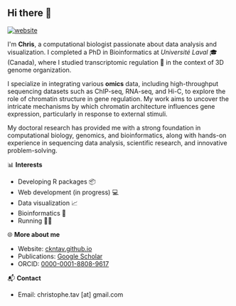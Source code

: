 ## Hi there 👋

[![website](https://img.shields.io/badge/website-ckntav.github.io-228B22)](https://ckntav.github.io/)

I'm **Chris**, a computational biologist passionate about data analysis and visualization. I completed a PhD in Bioinformatics at *Université Laval* 🎓 (Canada), where I studied transcriptomic regulation 🧬 in the context of 3D genome organization.

I specialize in integrating various **omics** data, including high-throughput sequencing datasets such as ChIP-seq, RNA-seq, and Hi-C, to explore the role of chromatin structure in gene regulation. My work aims to uncover the intricate mechanisms by which chromatin architecture influences gene expression, particularly in response to external stimuli.

My doctoral research has provided me with a strong foundation in computational biology, genomics, and bioinformatics, along with hands-on experience in sequencing data analysis, scientific research, and innovative problem-solving.

📊 **Interests**
- Developing R packages 📦 
- Web development (in progress) 💻
- Data visualization 📈
- Bioinformatics 🧬
- Running 🏃‍♂️

🌐 **More about me**  
- Website: [ckntav.github.io](https://ckntav.github.io/)  
- Publications: [Google Scholar](https://scholar.google.com/citations?user=6Dr-pgwAAAAJ)
- ORCID: [0000-0001-8808-9617](https://orcid.org/0000-0001-8808-9617)  

📬 **Contact**  
- Email: christophe.tav [at] gmail.com

<!--
**ckntav/ckntav** is a ✨ _special_ ✨ repository because its `README.md` (this file) appears on your GitHub profile.

Here are some ideas to get you started:

- 🔭 I’m currently working on ...
- 🌱 I’m currently learning ...
- 👯 I’m looking to collaborate on ...
- 🤔 I’m looking for help with ...
- 💬 Ask me about ...
- 📫 How to reach me: ...
- 😄 Pronouns: ...
- ⚡ Fun fact: ...
-->
